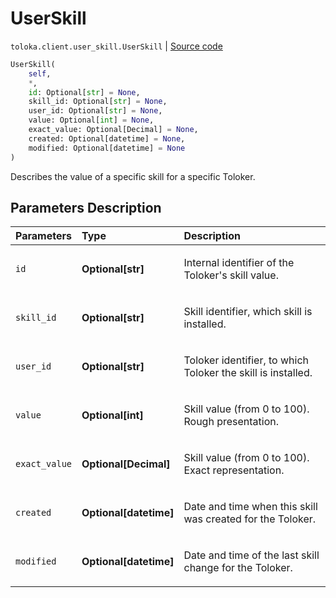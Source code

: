 # UserSkill
`toloka.client.user_skill.UserSkill` | [Source code](https://github.com/Toloka/toloka-kit/blob/v1.1.0.post1/src/client/user_skill.py#L29)

```python
UserSkill(
    self,
    *,
    id: Optional[str] = None,
    skill_id: Optional[str] = None,
    user_id: Optional[str] = None,
    value: Optional[int] = None,
    exact_value: Optional[Decimal] = None,
    created: Optional[datetime] = None,
    modified: Optional[datetime] = None
)
```

Describes the value of a specific skill for a specific Toloker.

## Parameters Description

| Parameters | Type | Description |
| :----------| :----| :-----------|
`id`|**Optional\[str\]**|<p>Internal identifier of the Toloker&#x27;s skill value.</p>
`skill_id`|**Optional\[str\]**|<p>Skill identifier, which skill is installed.</p>
`user_id`|**Optional\[str\]**|<p>Toloker identifier, to which Toloker the skill is installed.</p>
`value`|**Optional\[int\]**|<p>Skill value (from 0 to 100). Rough presentation.</p>
`exact_value`|**Optional\[Decimal\]**|<p>Skill value (from 0 to 100). Exact representation.</p>
`created`|**Optional\[datetime\]**|<p>Date and time when this skill was created for the Toloker.</p>
`modified`|**Optional\[datetime\]**|<p>Date and time of the last skill change for the Toloker.</p>
